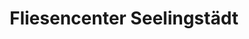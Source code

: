 ---
title: "Fliesencenter Seelingstädt"
url: /seelingstaedt/fliesencenter-seelingstaedt/
shop: Fliesen
---